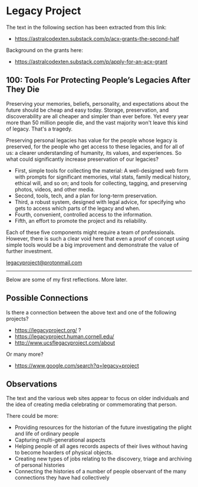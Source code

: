 # Legacy Project

The text in the following section has been extracted from this link:

* https://astralcodexten.substack.com/p/acx-grants-the-second-half

Background on the grants here:

* https://astralcodexten.substack.com/p/apply-for-an-acx-grant

## 100: Tools For Protecting People’s Legacies After They Die

Preserving your memories, beliefs, personality, and expectations about the future should be cheap and easy today. Storage, preservation, and discoverability are all cheaper and simpler than ever before. Yet every year more than 50 million people die, and the vast majority won't leave this kind of legacy. That's a tragedy.

Preserving personal legacies has value for the people whose legacy is preserved, for the people who get access to these legacies, and for all of us: a clearer understanding of humanity, its values, and experiences. So what could significantly increase preservation of our legacies?

* First, simple tools for collecting the material: A well-designed web form with prompts for significant memories, vital stats, family medical history, ethical will, and so on; and tools for collecting, tagging, and preserving photos, videos, and other media.
* Second, tools, tech, and a plan for long-term preservation.
* Third, a robust system, designed with legal advice, for specifying who gets to access which parts of the legacy and when.
* Fourth, convenient, controlled access to the information.
* Fifth, an effort to promote the project and its reliability.

Each of these five components might require a team of professionals. However, there is such a clear void here that even a proof of concept using simple tools would be a big improvement and demonstrate the value of further investment.

legacyproject@protonmail.com

***

Below are some of my first reflections. More later.


## Possible Connections

Is there a connection between the above text and one of the following projects?

* https://legacyproject.org/ ?
* https://legacyproject.human.cornell.edu/
* http://www.ucsflegacyproject.com/about

Or many more?

* https://www.google.com/search?q=legacy+project


## Observations

The text and the various web sites appear to focus on older individuals and the idea of creating media celebrating or commemorating that person.

There could be more:

* Providing resources for the historian of the future investigating the plight and life of ordinary people
* Capturing multi-generational aspects
* Helping people of all ages records aspects of their lives without having to become hoarders of physical objects.
* Creating new types of jobs relating to the discovery, triage and archiving of personal histories
* Connecting the histories of a number of people observant of the many connections they have had collectively
